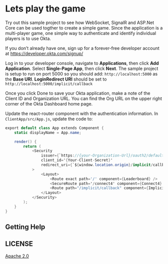 ﻿# Lets play the game

Try out this sample project to see how WebSocket, SignalR and ASP.Net Core can be used togther to create a simple game. Since the application is a multi-player game, one simple way to authenticate and identify individual players is to use Okta.

If you don’t already have one, sign up for a forever-free developer account at https://developer.okta.com/signup/

Log in to your developer console, navigate to __Applications__, then click __Add Application__. Select __Single-Page App__, then click __Next__.
The sample project is setup to run on port 5000 so you should add: `http://localhost:5000` as the __Base URI__. __LoginRedirect URI__ should be set to `http://localhost:5000/implicit/callback`

Once you click Done to save your Okta application, make a note of the Client ID and Organization URL. You can find the Org URL on the upper right corner of the Okta Dashboard home page.

Update the react-router component with the authentication information. In `ClientApp/src/App.js`, update the code to:

```cs
export default class App extends Component {
    static displayName = App.name;

    render() {
        return (
            <Security
                issuer={`https://{your-Organization-Url}/oauth2/default`}
                client_id='{Your-Client-Secret}'
                redirect_uri={`${window.location.origin}/implicit/callback`}
            >
                <Layout>
                    <Route exact path='/' component={Leaderboard} />
                    <SecureRoute path='/connect4' component={Connect4} />
                    <Route path="/implicit/callback" component={ImplicitCallback} />
                </Layout>
            </Security>
        );
    }
}
```

## Getting Help

## LICENSE
[Apache 2.0](LICENSE)
